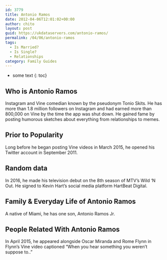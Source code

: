 ```yaml
---
id: 3779
title: Antonio Ramos
date: 2012-04-06T12:01:02+00:00
author: chito
layout: post
guid: https://ukdataservers.com/antonio-ramos/
permalink: /04/06/antonio-ramos
tags:
  - Is Married?
  - Is Single?
  - Relationships
category: Family Guides
---
```


* some text
{: toc}
          
          
## Who is  Antonio Ramos
                  
                  
                  
Instagram and Vine comedian known by the pseudonym Tonio Skits. He has more than 1.8 million followers on Instagram and had earned more than 800,000 on Vine by the time the app was shut down. He gained fame by posting humorous sketches about everything from relationships to memes. 
                  
                
                
                
## Prior to Popularity 
                  
                  
                  
Long before he began posting Vine videos in March 2015, he opened his Twitter account in September 2011. 
                  
                
                
                
## Random data 
                  
                  
                  
In 2016, he made his television debut on the 8th season of MTV&#8217;s Wild &#8216;N Out. He signed to Kevin Hart&#8217;s social media platform HartBeat Digital. 
                  
                
                
                
## Family & Everyday Life of Antonio Ramos
                  
                  
                  
A native of Miami, he has one son, Antonio Ramos Jr. 
                  
                
                
                
## People Related With  Antonio Ramos
                  
                  
                  
In April 2015, he appeared alongside Oscar Miranda and Rome Flynn in Flynn&#8217;s Vine video captioned &#8220;When you hear something you weren&#8217;t suppose to..&#8221; 
                  
                
              
            
          
          
          
    
    
  
